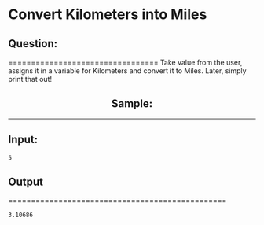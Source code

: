 # Convert Kilometers into Miles


<h2>Question:</h2>
=================================
Take value from the user, assigns it in a variable for Kilometers and convert it to Miles. Later, simply print that out!

<h2 align = "center">Sample:</h2>
<hr>
<h2>Input:</h2>

~~~
5
~~~


<h2>Output</h2>
================================================

~~~
3.10686
~~~
